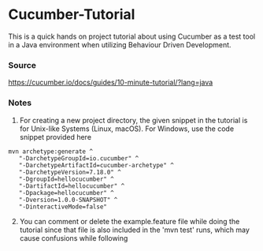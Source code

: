 # Cucumber-Tutorial
This is a quick hands on project tutorial about using Cucumber as a test tool in a Java environment when utilizing Behaviour Driven Development.

### Source
https://cucumber.io/docs/guides/10-minute-tutorial/?lang=java

### Notes
1. For creating a new project directory, the given snippet in the tutorial is for Unix-like Systems (Linux, macOS). For Windows, use the code snippet provided here
```
mvn archetype:generate ^
   "-DarchetypeGroupId=io.cucumber" ^
   "-DarchetypeArtifactId=cucumber-archetype" ^
   "-DarchetypeVersion=7.18.0" ^
   "-DgroupId=hellocucumber" ^
   "-DartifactId=hellocucumber" ^
   "-Dpackage=hellocucumber" ^
   "-Dversion=1.0.0-SNAPSHOT" ^
   "-DinteractiveMode=false"

```
2. You can comment or delete the example.feature file while doing the tutorial since that file is also included in the 'mvn test' runs, which may cause confusions while following
